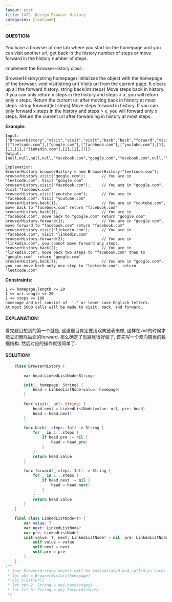 ```yaml
---
layout: post
title: 1472. Design Browser History
categories: [leetcode]
---
```

#### QUESTION:
You have a browser of one tab where you start on the homepage and you can visit another url, get back in the history number of steps or move forward in the history number of steps.

Implement the BrowserHistory class:

BrowserHistory(string homepage) Initializes the object with the homepage of the browser.
void visit(string url) Visits url from the current page. It clears up all the forward history.
string back(int steps) Move steps back in history. If you can only return x steps in the history and steps > x, you will return only x steps. Return the current url after moving back in history at most steps.
string forward(int steps) Move steps forward in history. If you can only forward x steps in the history and steps > x, you will forward only x steps. Return the current url after forwarding in history at most steps.
 

__Example:__
```
Input:
["BrowserHistory","visit","visit","visit","back","back","forward","visit","forward","back","back"]
[["leetcode.com"],["google.com"],["facebook.com"],["youtube.com"],[1],[1],[1],["linkedin.com"],[2],[2],[7]]
Output:
[null,null,null,null,"facebook.com","google.com","facebook.com",null,"linkedin.com","google.com","leetcode.com"]

Explanation:
BrowserHistory browserHistory = new BrowserHistory("leetcode.com");
browserHistory.visit("google.com");       // You are in "leetcode.com". Visit "google.com"
browserHistory.visit("facebook.com");     // You are in "google.com". Visit "facebook.com"
browserHistory.visit("youtube.com");      // You are in "facebook.com". Visit "youtube.com"
browserHistory.back(1);                   // You are in "youtube.com", move back to "facebook.com" return "facebook.com"
browserHistory.back(1);                   // You are in "facebook.com", move back to "google.com" return "google.com"
browserHistory.forward(1);                // You are in "google.com", move forward to "facebook.com" return "facebook.com"
browserHistory.visit("linkedin.com");     // You are in "facebook.com". Visit "linkedin.com"
browserHistory.forward(2);                // You are in "linkedin.com", you cannot move forward any steps.
browserHistory.back(2);                   // You are in "linkedin.com", move back two steps to "facebook.com" then to "google.com". return "google.com"
browserHistory.back(7);                   // You are in "google.com", you can move back only one step to "leetcode.com". return "leetcode.com"
 ```

__Constraints:__
```
1 <= homepage.length <= 20
1 <= url.length <= 20
1 <= steps <= 100
homepage and url consist of  '.' or lower case English letters.
At most 5000 calls will be made to visit, back, and forward.
```

#### EXPLANATION:

看完题目想到的第一个就是, 这道题目肯定要用双向链表来做, 这样在vist的时候才能立即删除后面的forward, 那么确定了思路就很好做了, 首先写一个双向链表的数据结构. 然后对应的操作就很简单了.

#### SOLUTION:
```swift
    class BrowserHistory {
        
        var head:LinkedListNode<String>

        init(_ homepage: String) {
            head = LinkedListNode(value: homepage)
        }
        
        func visit(_ url: String) {
            head.next = LinkedListNode(value: url, pre: head)
            head = head.next!
        }
        
        func back(_ steps: Int) -> String {
            for _ in 1...steps {
                if head.pre != nil {
                    head = head.pre!
                }
            }
            return head.value
        }
        
        func forward(_ steps: Int) -> String {
            for _ in 1...steps {
                if head.next != nil {
                    head = head.next!
                }
            }
            return head.value
        }
    }
    
    final class LinkedListNode<T> {
        var value: T
        var next: LinkedListNode?
        var pre: LinkedListNode?
        init(value: T, next: LinkedListNode? = nil, pre: LinkedListNode? = nil) {
            self.value = value
            self.next = next
            self.pre = pre
        }
    }
/**
 * Your BrowserHistory object will be instantiated and called as such:
 * let obj = BrowserHistory(homepage)
 * obj.visit(url)
 * let ret_2: String = obj.back(steps)
 * let ret_3: String = obj.forward(steps)
 */
```
